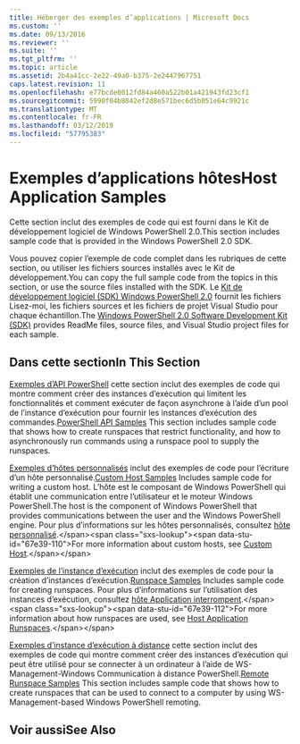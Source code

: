 ```yaml
---
title: Héberger des exemples d’applications | Microsoft Docs
ms.custom: ''
ms.date: 09/13/2016
ms.reviewer: ''
ms.suite: ''
ms.tgt_pltfrm: ''
ms.topic: article
ms.assetid: 2b4a41cc-2e22-49a0-b375-2e2447967751
caps.latest.revision: 11
ms.openlocfilehash: e77bcde0012fd84a460a522b01a421943fd23cf1
ms.sourcegitcommit: 5990f04b8042ef2d8e571bec6d5b051e64c9921c
ms.translationtype: MT
ms.contentlocale: fr-FR
ms.lasthandoff: 03/12/2019
ms.locfileid: "57795383"
---
```

# <a name="host-application-samples"></a><span data-ttu-id="67e39-102">Exemples d’applications hôtes</span><span class="sxs-lookup"><span data-stu-id="67e39-102">Host Application Samples</span></span>

<span data-ttu-id="67e39-103">Cette section inclut des exemples de code qui est fourni dans le Kit de développement logiciel de Windows PowerShell 2.0.</span><span class="sxs-lookup"><span data-stu-id="67e39-103">This section includes sample code that is provided in the Windows PowerShell 2.0 SDK.</span></span>

 <span data-ttu-id="67e39-104">Vous pouvez copier l’exemple de code complet dans les rubriques de cette section, ou utiliser les fichiers sources installés avec le Kit de développement.</span><span class="sxs-lookup"><span data-stu-id="67e39-104">You can copy the full sample code from the topics in this section, or use the source files installed with the SDK.</span></span> <span data-ttu-id="67e39-105">Le [Kit de développement logiciel (SDK) Windows PowerShell 2.0](https://www.microsoft.com/en-us/download/details.aspx?id=2560) fournit les fichiers Lisez-moi, les fichiers sources et les fichiers de projet Visual Studio pour chaque échantillon.</span><span class="sxs-lookup"><span data-stu-id="67e39-105">The [Windows PowerShell 2.0 Software Development Kit (SDK)](https://www.microsoft.com/en-us/download/details.aspx?id=2560) provides ReadMe files, source files, and Visual Studio project files for each sample.</span></span>

## <a name="in-this-section"></a><span data-ttu-id="67e39-106">Dans cette section</span><span class="sxs-lookup"><span data-stu-id="67e39-106">In This Section</span></span>

 <span data-ttu-id="67e39-107">[Exemples d’API PowerShell](./windows-powershell-api-samples.md) cette section inclut des exemples de code qui montre comment créer des instances d’exécution qui limitent les fonctionnalités et comment exécuter de façon asynchrone à l’aide d’un pool de l’instance d’exécution pour fournir les instances d’exécution des commandes.</span><span class="sxs-lookup"><span data-stu-id="67e39-107">[PowerShell API Samples](./windows-powershell-api-samples.md) This section includes sample code that shows how to create runspaces that restrict functionality, and how to asynchronously run commands using a runspace pool to supply the runspaces.</span></span>

 <span data-ttu-id="67e39-108">[Exemples d’hôtes personnalisés](./custom-host-samples.md) inclut des exemples de code pour l’écriture d’un hôte personnalisé.</span><span class="sxs-lookup"><span data-stu-id="67e39-108">[Custom Host Samples](./custom-host-samples.md) Includes sample code for writing a custom host.</span></span> <span data-ttu-id="67e39-109">L’hôte est le composant de Windows PowerShell qui établit une communication entre l’utilisateur et le moteur Windows PowerShell.</span><span class="sxs-lookup"><span data-stu-id="67e39-109">The host is the component of Windows PowerShell that provides communications between the user and the Windows PowerShell engine.</span></span> <span data-ttu-id="67e39-110">Pour plus d’informations sur les hôtes personnalisés, consultez [hôte personnalisé](https://msdn.microsoft.com/en-us/library/ee706563(v=vs.85).aspx).</span><span class="sxs-lookup"><span data-stu-id="67e39-110">For more information about custom hosts, see [Custom Host](https://msdn.microsoft.com/en-us/library/ee706563(v=vs.85).aspx).</span></span>

 <span data-ttu-id="67e39-111">[Exemples de l’instance d’exécution](./runspace-samples.md) inclut des exemples de code pour la création d’instances d’exécution.</span><span class="sxs-lookup"><span data-stu-id="67e39-111">[Runspace Samples](./runspace-samples.md) Includes sample code for creating runspaces.</span></span> <span data-ttu-id="67e39-112">Pour plus d’informations sur l’utilisation des instances d’exécution, consultez [hôte Application interrompent](https://msdn.microsoft.com/en-us/library/ee706563(v=vs.85).aspx).</span><span class="sxs-lookup"><span data-stu-id="67e39-112">For more information about how runspaces are used, see [Host Application Runspaces](https://msdn.microsoft.com/en-us/library/ee706563(v=vs.85).aspx).</span></span>

 <span data-ttu-id="67e39-113">[Exemples d’instance d’exécution à distance](./remote-runspace-samples.md) cette section inclut des exemples de code qui montre comment créer des instances d’exécution qui peut être utilisé pour se connecter à un ordinateur à l’aide de WS-Management-Windows Communication à distance PowerShell.</span><span class="sxs-lookup"><span data-stu-id="67e39-113">[Remote Runspace Samples](./remote-runspace-samples.md) This section includes sample code that shows how to create runspaces that can be used to connect to a computer by using WS-Management-based Windows PowerShell remoting.</span></span>

## <a name="see-also"></a><span data-ttu-id="67e39-114">Voir aussi</span><span class="sxs-lookup"><span data-stu-id="67e39-114">See Also</span></span>
